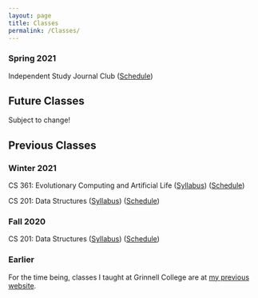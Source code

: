 ```yaml
---
layout: page
title: Classes
permalink: /Classes/
---
```



### Spring 2021

Independent Study Journal Club ([Schedule](/classes/IS-s21/schedule))



## Future Classes
Subject to change!


## Previous Classes

### Winter 2021

CS 361: Evolutionary Computing and Artificial Life ([Syllabus](/classes/361-w21/syllabus)) ([Schedule](/classes/361-w21/schedule))

CS 201: Data Structures ([Syllabus](/classes/201-w21/syllabus)) ([Schedule](/classes/201-w21/schedule))

### Fall 2020

CS 201: Data Structures ([Syllabus](/classes/201-f20/syllabus)) ([Schedule](/classes/201-f20/schedule))

### Earlier

For the time being, classes I taught at Grinnell College are at [my previous website](https://vostinar.sites.grinnell.edu/).